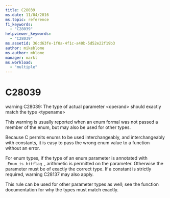 ```yaml
---
title: C28039
ms.date: 11/04/2016
ms.topic: reference
f1_keywords:
  - "C28039"
helpviewer_keywords:
  - "C28039"
ms.assetid: 36cd63fe-1f0a-4f1c-a40b-5d52e22f19b3
author: mikeblome
ms.author: mblome
manager: markl
ms.workload:
  - "multiple"
---
```

# C28039
warning C28039: The type of actual parameter \<operand> should exactly match the type \<typename>

 This warning is usually reported when an enum formal was not passed a member of the enum, but may also be used for other types.

 Because C permits enums to be used interchangeably, and interchangeably with constants, it is easy to pass the wrong enum value to a function without an error.

 For enum types, if the type of an enum parameter is annotated with `_Enum_is_bitflag_`, arithmetic is permitted on the parameter. Otherwise the parameter must be of exactly the correct type. If a constant is strictly required, warning C28137 may also apply.

 This rule can be used for other parameter types as well; see the function documentation for why the types must match exactly.
